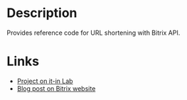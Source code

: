 Description
===========
Provides reference code for URL shortening with Bitrix API.

Links
=====
* [Project on it-in Lab](http://www.it-in.ru/lab/bitrix-tinyurl/)
* [Blog post on Bitrix website](http://dev.1c-bitrix.ru/community/webdev/user/40370/blog/tinyurl/)
